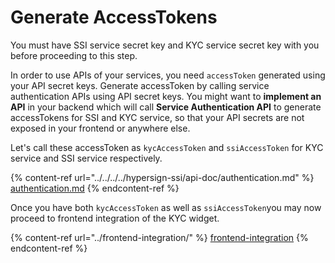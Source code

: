 # Generate AccessTokens

You must have SSI service secret key and KYC service secret key with you before proceeding to this step.&#x20;

In order to use APIs of your services, you need `accessToken` generated using your API secret keys. Generate accessToken by calling service authentication APIs using API secret keys. You might want to **implement an API** in your backend which will call **Service Authentication API** to generate accessTokens for SSI and KYC service, so that your API secrets are not exposed in your frontend or anywhere else.

Let's call these accessToken as `kycAccessToken` and `ssiAccessToken` for KYC service and SSI service respectively.

{% content-ref url="../../../../hypersign-ssi/api-doc/authentication.md" %}
[authentication.md](../../../../hypersign-ssi/api-doc/authentication.md)
{% endcontent-ref %}

Once you have both `kycAccessToken` as well as `ssiAccessToken`you may now proceed to frontend integration of the KYC widget.

{% content-ref url="../frontend-integration/" %}
[frontend-integration](../frontend-integration/)
{% endcontent-ref %}
